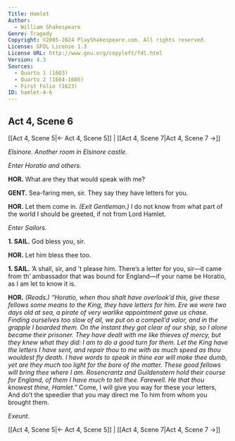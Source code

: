 ```yaml
---
Title: Hamlet
Author: 
  - William Shakespeare
Genre: Tragedy
Copyright: ©2005-2024 PlayShakespeare.com. All rights reserved.
License: GFDL License 1.3
License URL: http://www.gnu.org/copyleft/fdl.html
Version: 4.3
Sources:
  - Quarto 1 (1603)
  - Quarto 2 (1604-1605)
  - First Folio (1623)
ID: hamlet-4-6
---
```


## Act 4, Scene 6
[[Act 4, Scene 5|← Act 4, Scene 5]] | [[Act 4, Scene 7|Act 4, Scene 7 →]]

*Elsinore. Another room in Elsinore castle.*

*Enter Horatio and others.*

**HOR.**
What are they that would speak with me?

**GENT.**
Sea-faring men, sir. They say they have letters for you.

**HOR.**
Let them come in.
*(Exit Gentleman.)*
I do not know from what part of the world
I should be greeted, if not from Lord Hamlet.

*Enter Sailors.*

**1. SAIL.**
God bless you, sir.

**HOR.**
Let him bless thee too.

**1. SAIL.**
’A shall, sir, and ’t please him. There’s a letter for you, sir—it came from th’ ambassador that was bound for England—if your name be Horatio, as I am let to know it is.

**HOR.**
*(Reads.)*
*“Horatio, when thou shalt have overlook’d this, give these fellows some means to the King, they have letters for him. Ere we were two days old at sea, a pirate of very warlike appointment gave us chase. Finding ourselves too slow of ail, we put on a compell’d valor, and in the grapple I boarded them. On the instant they got clear of our ship, so I alone became their prisoner. They have dealt with me like thieves of mercy, but they knew what they did: I am to do a good turn for them. Let the King have the letters I have sent, and repair thou to me with as much speed as thou wouldest fly death. I have words to speak in thine ear will make thee dumb, yet are they much too light for the bore of the matter. These good fellows will bring thee where I am. Rosencrantz and Guildenstern hold their course for England, of them I have much to tell thee. Farewell.*
*He that thou knowest thine, Hamlet.”*
Come, I will give you way for these your letters,
And do’t the speedier that you may direct me
To him from whom you brought them.

*Exeunt.*

[[Act 4, Scene 5|← Act 4, Scene 5]] | [[Act 4, Scene 7|Act 4, Scene 7 →]]